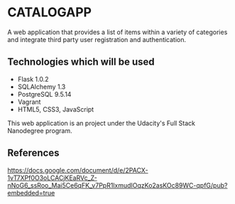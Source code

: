 # CATALOGAPP

A web application that provides a list of items within a variety of categories and integrate third party user registration and authentication. 

## Technologies which will be used

  * Flask 1.0.2 
  * SQLAlchemy 1.3
  * PostgreSQL 9.5.14
  * Vagrant
  * HTML5, CSS3, JavaScript
  
This web application is an project under the Udacity's Full Stack Nanodegree program.

## References

https://docs.google.com/document/d/e/2PACX-1vT7XPf0O3oLCACjKEaRVc_Z-nNoG6_ssRoo_Mai5Ce6qFK_v7PpR1lxmudIOqzKo2asKOc89WC-qpfG/pub?embedded=true
